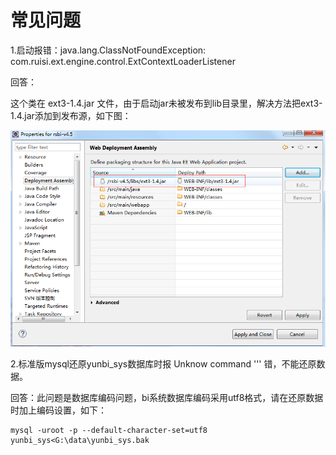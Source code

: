 # 常见问题

1.启动报错：java.lang.ClassNotFoundException: com.ruisi.ext.engine.control.ExtContextLoaderListener

回答：

这个类在 ext3-1.4.jar 文件，由于启动jar未被发布到lib目录里，解决方法把ext3-1.4.jar添加到发布源，如下图：

![](/assets/import124.png)

2.标准版mysql还原yunbi\_sys数据库时报 Unknow command '\'' 错，不能还原数据。

回答：此问题是数据库编码问题，bi系统数据库编码采用utf8格式，请在还原数据时加上编码设置，如下：

```
mysql -uroot -p --default-character-set=utf8  yunbi_sys<G:\data\yunbi_sys.bak
```



